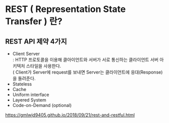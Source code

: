# REST ( Representation State Transfer ) 란?

## REST API 제약 4가지 

- Client Server <br>
: HTTP 프로토콜을 이용해 클아이언트와 서버가 서로 통신하는 클라이언트 서버 아키텍처 스타일을 사용한다. <br> ( Client가 Server에 request를 보내면 Server는 클라이언트에 응대(Response)을 돌려준다.<br>
- Stateless
- Cache
- Uniform interface
- Layered System
- Code-on-Demand (optional)





https://gmlwjd9405.github.io/2018/09/21/rest-and-restful.html
